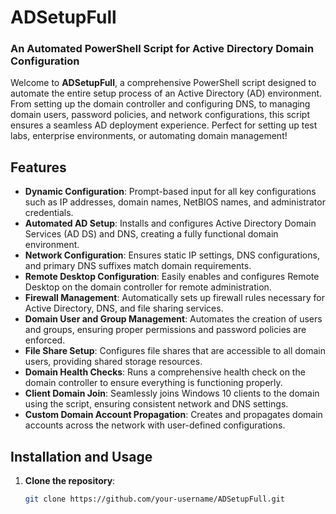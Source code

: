 # ADSetupFull

### An Automated PowerShell Script for Active Directory Domain Configuration

Welcome to **ADSetupFull**, a comprehensive PowerShell script designed to automate the entire setup process of an Active Directory (AD) environment. From setting up the domain controller and configuring DNS, to managing domain users, password policies, and network configurations, this script ensures a seamless AD deployment experience. Perfect for setting up test labs, enterprise environments, or automating domain management!

## Features

- **Dynamic Configuration**: Prompt-based input for all key configurations such as IP addresses, domain names, NetBIOS names, and administrator credentials.
- **Automated AD Setup**: Installs and configures Active Directory Domain Services (AD DS) and DNS, creating a fully functional domain environment.
- **Network Configuration**: Ensures static IP settings, DNS configurations, and primary DNS suffixes match domain requirements.
- **Remote Desktop Configuration**: Easily enables and configures Remote Desktop on the domain controller for remote administration.
- **Firewall Management**: Automatically sets up firewall rules necessary for Active Directory, DNS, and file sharing services.
- **Domain User and Group Management**: Automates the creation of users and groups, ensuring proper permissions and password policies are enforced.
- **File Share Setup**: Configures file shares that are accessible to all domain users, providing shared storage resources.
- **Domain Health Checks**: Runs a comprehensive health check on the domain controller to ensure everything is functioning properly.
- **Client Domain Join**: Seamlessly joins Windows 10 clients to the domain using the script, ensuring consistent network and DNS settings.
- **Custom Domain Account Propagation**: Creates and propagates domain accounts across the network with user-defined configurations.

## Installation and Usage

1. **Clone the repository**:
   ```bash
   git clone https://github.com/your-username/ADSetupFull.git
